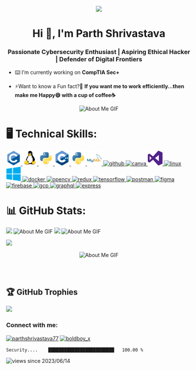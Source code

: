 <!--
**MdNadeemSarwar/MdNadeemSarwar** is a ✨ _special_ ✨ repository because its `README.md` (this file) appears on your GitHub profile.

Here are some ideas to get you started:

- 🔭 I’m currently working on ...
- 🌱 I’m currently learning ...
- 👯 I’m looking to collaborate on ...
- 🤔 I’m looking for help with ...
- 💬 Ask me about ...
- 📫 How to reach me: ...
- 😄 Pronouns: ...
- ⚡ Fun fact: ...
-->
<p align="center">
<!--   <a href="https://github.com/DenverCoder1/readme-typing-svg"> -->
    <img src="https://readme-typing-svg.herokuapp.com?color=E22FE4&width=380&height=28&lines=The+Quieter+You+Become+....;The+More+You+Are+Able+To+Hear+....&center=true"></a></p>
    
<h1 align="center">Hi 👾, I'm Parth Shrivastava</h1>
<h3 align="center">Passionate Cybersecurity Enthusiast | Aspiring Ethical Hacker | Defender of Digital Frontiers</h3>

- ⌨️ I’m currently working on **CompTIA Sec+**

- ⚡Want to know a Fun fact?🤖 **If you want me to work efficiently…then make me Happy😄 with a cup of coffee☕️**
<p align="center">
    <img src="https://github.com/parthsh77/icons/blob/main/Kiopdev%20Discord%20GIF%20-%20Kiopdev%20Discord%20Hack%20-%20Discover%20%26%20Share%20GIFs.gif" 
         alt="About Me GIF" width="500px">
</p>

    
# 🖥️ Technical Skills: 
<p align="left">
  <a href="https://www.cprogramming.com/" target="_blank" rel="noreferrer"> 
    <img src="https://raw.githubusercontent.com/devicons/devicon/master/icons/c/c-original.svg" alt="c" width="40" height="40"/> 
  </a>

  <a href="https://www.linux.org/" target="_blank" rel="noreferrer"> 
  <img src="https://raw.githubusercontent.com/devicons/devicon/master/icons/linux/linux-original.svg" alt="linux" width="40" height="40"/>
  </a>
  <a href="https://www.python.org" target="_blank" rel="noreferrer"> 
    <img src="https://raw.githubusercontent.com/devicons/devicon/master/icons/python/python-original.svg" alt="python" width="40" height="40"/>
  </a>
  <a href="https://www.w3schools.com/cpp/" target="_blank" rel="noreferrer">
    <img src="https://raw.githubusercontent.com/devicons/devicon/master/icons/cplusplus/cplusplus-original.svg" alt="cplusplus" width="40" height="40"/>
  </a>
  <a href="https://www.python.org" target="_blank" rel="noreferrer">
    <img src="https://raw.githubusercontent.com/devicons/devicon/master/icons/python/python-original.svg" alt="python" width="40" height="40"/>
  </a>
  <a href="https://www.mysql.com/" target="_blank" rel="noreferrer">
    <img src="https://raw.githubusercontent.com/devicons/devicon/master/icons/mysql/mysql-original-wordmark.svg" alt="mysql" width="40" height="40"/>
  </a>
  <a href="https://www.github.com" target="_blank" rel="noreferrer">
    <img src="https://www.vectorlogo.zone/logos/github/github-icon.svg" alt="github" width="40" height="40"/>
  </a>
  <a href="https://www.canva.com/" target="_blank" rel="noreferrer">
    <img src="https://www.vectorlogo.zone/logos/canva/canva-icon.svg" alt="canva" width="40" height="40"/>
  </a>
  <a href="https://code.visualstudio.com/" target="_blank" rel="noreferrer">
    <img src="https://raw.githubusercontent.com/devicons/devicon/master/icons/visualstudio/visualstudio-plain.svg" alt="vscode" width="40" height="40"/>
  </a>
  <a href="https://www.linux.org/" target="_blank" rel="noreferrer">
    <img src="https://github.com/parthsh77/icons/blob/main/icons8-burp-suite.svg" alt="linux" width="40" height="40"/>
  </a>
  <a href="https://www.microsoft.com/en-us/windows" target="_blank" rel="noreferrer">
    <img src="https://raw.githubusercontent.com/devicons/devicon/master/icons/windows8/windows8-original.svg" alt="windows" width="40" height="40"/>
  </a>
  <a href="https://www.bettercap.org/" target="_blank" rel="noreferrer">
    <img src="https://github.com/parthsh77/icons/blob/main/bettercap.png" alt="docker" width="40" height="40"/>
  </a>
  <a href="https://hashcat.net/hashcat/" target="_blank" rel="noreferrer">
    <img src="https://github.com/parthsh77/icons/blob/main/HASH.jpg" alt="opencv" width="40" height="40"/>
  </a>
  <a href="https://www.kali.org/tools/hydra/" target="_blank" rel="noreferrer">
    <img src="https://github.com/parthsh77/icons/blob/main/hydra.png" alt="redux" width="40" height="40"/>
  </a>
  <a href="https://www.kali.org" target="_blank" rel="noreferrer">
    <img src="https://github.com/parthsh77/icons/blob/main/icons8-kali-linux(1).svg" alt="tensorflow" width="40" height="40"/>
  </a>
  <a href="https://www.kali.org/tools/netcat/" target="_blank" rel="noreferrer">
    <img src="https://github.com/parthsh77/icons/blob/main/netcat.png" alt="postman" width="40" height="40"/>
  </a>
  <a href="https://nmap.org/" target="_blank" rel="noreferrer">
    <img src="https://github.com/parthsh77/icons/blob/main/nmap.jpg" alt="figma" width="40" height="40"/>
  </a>
  <a href="https://www.wireshark.org/" target="_blank" rel="noreferrer">
    <img src="https://github.com/parthsh77/icons/blob/main/png-clipart-macos-app-icons-wireshark.png" alt="firebase" width="40" height="40"/>
  </a>
  <a href="https://sqlmap.org/" target="_blank" rel="noreferrer">
    <img src="https://github.com/parthsh77/icons/blob/main/sqlmap.png" alt="gcp" width="40" height="40"/>
  </a>
  <a href="https://www.openwall.com/john/" target="_blank" rel="noreferrer">
    <img src="https://github.com/parthsh77/icons/blob/main/com.openwall.John.png" alt="graphql" width="40" height="40"/>
  </a>
    <a href="https://www.metasploit.com/" target="_blank" rel="noreferrer">
    <img src="https://github.com/parthsh77/icons/blob/main/img.icons8.png" alt="express" width="40" height="40"/>
  </a>
</p>

# 📊 GitHub Stats:


![](https://github-readme-stats.vercel.app/api/top-langs/?username=parthsh77&theme=radical&border=false&include_all_commits=true&count_private=true&layout=compact) 
<img src="https://raw.githubusercontent.com/7oSkaaa/7oSkaaa/refs/heads/main/Images/Software_Tools.gif" alt="About Me GIF" width="200px">
![](https://github-readme-stats.vercel.app/api?username=parthsh77&theme=radical&_border=false&include_all_commits=true&count_private=true)
<img src="https://github.com/7oSkaaa/7oSkaaa/blob/main/Images/about_me.gif?raw=true" alt="About Me GIF" width="280px"> 


![](https://github-readme-streak-stats.herokuapp.com/?user=parthsh77&theme=radical&hide_border=false) 

 <p align="center">
    <img src="https://github.com/parthsh77/icons/blob/main/hello.gif" 
         alt="About Me GIF" width="500px">
</p>
 <br/>
<br/>

## 🏆 GitHub Trophies
![](https://github-profile-trophy.vercel.app/?username=parthsh77&theme=radical&no-frame=false&no-bg=true&margin-w=4)

<h3 align="left">Connect with me:</h3>
<p align="left">
<a href="https://linkedin.com/in/parthshrivastava77" target="blank"><img align="center" src="https://raw.githubusercontent.com/rahuldkjain/github-profile-readme-generator/master/src/images/icons/Social/linked-in-alt.svg" alt="parthshrivastava77" height="30" width="40" /></a>
<a href="https://instagram.com/boldboy_x" target="blank"><img align="center" src="https://raw.githubusercontent.com/rahuldkjain/github-profile-readme-generator/master/src/images/icons/Social/instagram.svg" alt="boldboy_x" height="30" width="40" /></a>

<!--START_SECTION:waka-->

```text
Security....    █████████████████████████   100.00 %
```
<!--END_SECTION:waka-->
![views since 2023/06/14](https://visitor-badge-deno.deno.dev/mdnadeemsarwar.mdnadeemsarwar.svg)
